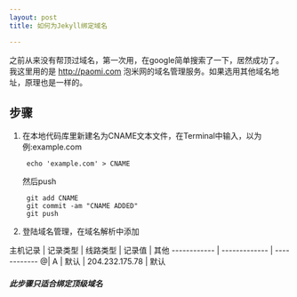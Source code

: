 ```yaml
---
layout: post
title: 如何为Jekyll绑定域名  

---
```

  
之前从来没有帮顶过域名，第一次用，在google简单搜索了一下，居然成功了。
我这里用的是 http://paomi.com 泡米网的域名管理服务。如果选用其他域名地址，原理也是一样的。  
  
## 步骤 
1. 在本地代码库里新建名为CNAME文本文件，在Terminal中输入，以为例:example.com      

		echo 'example.com' > CNAME  
	然后push    

		git add CNAME
		git commit -am "CNAME ADDED"  
		git push  

2. 登陆域名管理，在域名解析中添加  

主机记录  | 记录类型  | 线路类型 | 记录值 | 其他
------------ | ------------- | ------------
@| A  | 默认 | 204.232.175.78 | 默认



#### *此步骤只适合绑定顶级域名*